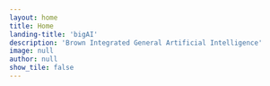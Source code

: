 ```yaml
---
layout: home
title: Home
landing-title: 'bigAI'
description: 'Brown Integrated General Artificial Intelligence'
image: null
author: null
show_tile: false
---
```

